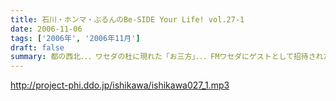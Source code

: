 ```yaml
---
title: 石川・ホンマ・ぶるんのBe-SIDE Your Life! vol.27-1
date: 2006-11-06
tags: ['2006年', '2006年11月']
draft: false
summary: 都の西北．．．ワセダの杜に現れた「お三方」．．．FMワセダにゲストとして招待された三人のルポ的一本目となっています。詳細については、私NAMAEが写真係？として撮影した、ワセダ大学での様子をホームページにてお知らせしておきますので、お楽しみに！とりあえず、ぶるん氏が緊張のあまりお腹がゆるくなったのは本当です。ワセダ大学教育学部の校舎のトイレに、打合せそっちのけでこもっておりました．．．NAMAE
---
```


http://project-phi.ddo.jp/ishikawa/ishikawa027_1.mp3
